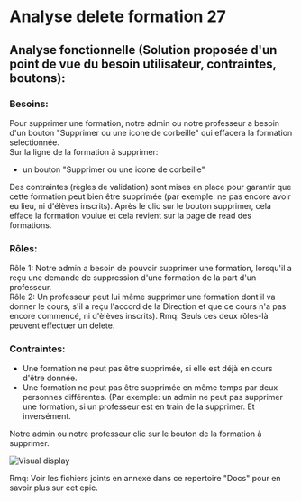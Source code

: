 # Analyse delete formation 27

## Analyse fonctionnelle (Solution proposée d'un point de vue du besoin utilisateur, contraintes, boutons):

### Besoins:
Pour supprimer une formation, notre admin ou notre professeur a besoin d'un bouton "Supprimer ou une icone de corbeille" qui effacera la formation selectionnée.  
Sur la ligne de la formation à supprimer:
- un bouton "Supprimer ou une icone de corbeille"
 
Des contraintes (règles de validation) sont mises en place pour garantir que cette formation peut bien être supprimée (par exemple: ne pas encore avoir eu lieu, ni d'élèves inscrits).
Après le clic sur le bouton supprimer, cela efface la formation voulue et cela revient sur la page de read des formations.

### Rôles:
Rôle 1: Notre admin a besoin de pouvoir supprimer une formation, lorsqu'il a reçu une demande de suppression d'une formation de la part d'un professeur.  
Rôle 2: Un professeur peut lui même supprimer une formation dont il va donner le cours, s'il a reçu l'accord de la Direction et que ce cours n'a pas encore commencé, ni d'èlèves inscrits).
Rmq: Seuls ces deux rôles-là peuvent effectuer un delete.

### Contraintes:
- Une formation ne peut pas être supprimée, si elle est déjà en cours d'être donnée.
- Une formation ne peut pas être supprimée en même temps par deux personnes différentes. (Par exemple: un admin ne peut pas supprimer une formation, 
si un professeur est en train de la supprimer. Et inversément.

Notre admin ou notre professeur clic sur le bouton de la formation à supprimer.


![Visual display](https://github.com/corentingoo/Learning_project_group_2/blob/documentation-27-delete-formation/Docs/EPIC_delete_formation/LProject%20_Formation%20_UX%20UI%20_delete%20formation%20_Fin.jpg)

Rmq: Voir les fichiers joints en annexe dans ce repertoire "Docs" pour en savoir plus sur cet epic.
